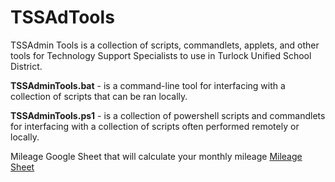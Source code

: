 # TSSAdTools
TSSAdmin Tools is a collection of scripts, commandlets, applets, and other tools for Technology Support Specialists to use in Turlock Unified School District.


**TSSAdminTools.bat** - is a command-line tool for interfacing with a collection of scripts that can be ran locally.

**TSSAdminTools.ps1** - is a collection of powershell scripts and commandlets for interfacing with a collection of scripts often performed remotely or locally.


Mileage Google Sheet that will calculate your monthly mileage
[Mileage Sheet](https://docs.google.com/spreadsheets/d/1fAAr9Fh9f4HQsTxY1TbzslgLfzt5aWVaggU-xe6F4vQ/copy)

